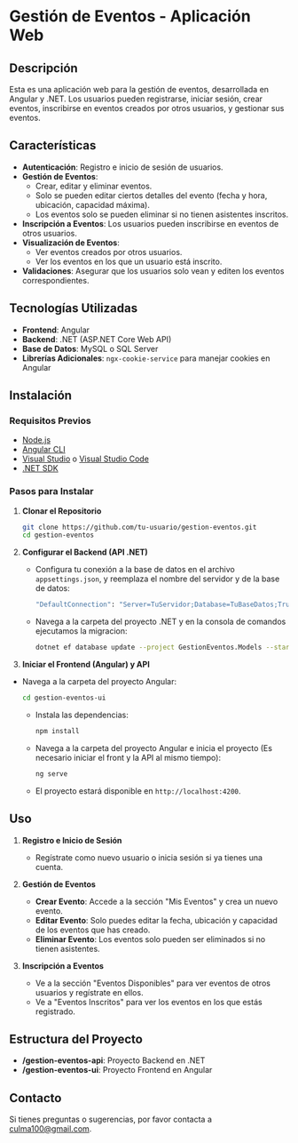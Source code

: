 
# Gestión de Eventos - Aplicación Web

## Descripción

Esta es una aplicación web para la gestión de eventos, desarrollada en Angular y .NET. Los usuarios pueden registrarse, iniciar sesión, crear eventos, inscribirse en eventos creados por otros usuarios, y gestionar sus eventos.

## Características

- **Autenticación**: Registro e inicio de sesión de usuarios.
- **Gestión de Eventos**:
  - Crear, editar y eliminar eventos.
  - Solo se pueden editar ciertos detalles del evento (fecha y hora, ubicación, capacidad máxima).
  - Los eventos solo se pueden eliminar si no tienen asistentes inscritos.
- **Inscripción a Eventos**: Los usuarios pueden inscribirse en eventos de otros usuarios.
- **Visualización de Eventos**:
  - Ver eventos creados por otros usuarios.
  - Ver los eventos en los que un usuario está inscrito.
- **Validaciones**: Asegurar que los usuarios solo vean y editen los eventos correspondientes.

## Tecnologías Utilizadas

- **Frontend**: Angular
- **Backend**: .NET (ASP.NET Core Web API)
- **Base de Datos**: MySQL o SQL Server
- **Librerías Adicionales**: `ngx-cookie-service` para manejar cookies en Angular

## Instalación

### Requisitos Previos

- [Node.js](https://nodejs.org/)
- [Angular CLI](https://angular.io/cli)
- [Visual Studio](https://visualstudio.microsoft.com/) o [Visual Studio Code](https://code.visualstudio.com/)
- [.NET SDK](https://dotnet.microsoft.com/download)

### Pasos para Instalar

1. **Clonar el Repositorio**
   ```bash
   git clone https://github.com/tu-usuario/gestion-eventos.git
   cd gestion-eventos
   ```

2. **Configurar el Backend (API .NET)**
   - Configura tu conexión a la base de datos en el archivo `appsettings.json`, y reemplaza el nombre del servidor y de la base de datos:
     ```bash
     "DefaultConnection": "Server=TuServidor;Database=TuBaseDatos;Trusted_Connection=True;MultipleActiveResultSets=true"
     ```
   - Navega a la carpeta del proyecto .NET y en la consola de comandos ejecutamos la migracion:
     ```bash
     dotnet ef database update --project GestionEventos.Models --startup-project GestionEventos.API
     ```
     
4. **Iniciar el Frontend (Angular) y API**

 - Navega a la carpeta del proyecto Angular:
     ```bash
     cd gestion-eventos-ui
     ```
   - Instala las dependencias:
     ```bash
     npm install
     ```
   - Navega a la carpeta del proyecto Angular e inicia el proyecto (Es necesario iniciar el front y la API al mismo tiempo):
     ```bash
     ng serve
     ```
   - El proyecto estará disponible en `http://localhost:4200`.

## Uso

1. **Registro e Inicio de Sesión**
   - Regístrate como nuevo usuario o inicia sesión si ya tienes una cuenta.

2. **Gestión de Eventos**
   - **Crear Evento**: Accede a la sección "Mis Eventos" y crea un nuevo evento.
   - **Editar Evento**: Solo puedes editar la fecha, ubicación y capacidad de los eventos que has creado.
   - **Eliminar Evento**: Los eventos solo pueden ser eliminados si no tienen asistentes.

3. **Inscripción a Eventos**
   - Ve a la sección "Eventos Disponibles" para ver eventos de otros usuarios y regístrate en ellos.
   - Ve a "Eventos Inscritos" para ver los eventos en los que estás registrado.

## Estructura del Proyecto

- **/gestion-eventos-api**: Proyecto Backend en .NET
- **/gestion-eventos-ui**: Proyecto Frontend en Angular



## Contacto

Si tienes preguntas o sugerencias, por favor contacta a [culma100@gmail.com](mailto:culma100@gmail.com).

